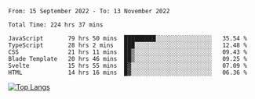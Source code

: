<!--START_SECTION:waka-->

```text
From: 15 September 2022 - To: 13 November 2022

Total Time: 224 hrs 37 mins

JavaScript       79 hrs 50 mins  █████████░░░░░░░░░░░░░░░░   35.54 %
TypeScript       28 hrs 2 mins   ███░░░░░░░░░░░░░░░░░░░░░░   12.48 %
CSS              21 hrs 11 mins  ██▒░░░░░░░░░░░░░░░░░░░░░░   09.43 %
Blade Template   20 hrs 46 mins  ██▒░░░░░░░░░░░░░░░░░░░░░░   09.25 %
Svelte           15 hrs 55 mins  █▓░░░░░░░░░░░░░░░░░░░░░░░   07.09 %
HTML             14 hrs 16 mins  █▓░░░░░░░░░░░░░░░░░░░░░░░   06.36 %
```

<!--END_SECTION:waka-->

[![Top Langs](https://github-readme-stats.vercel.app/api/top-langs/?username=mikhael7&layout=compact&theme=rose_pine)](https://github.com/anuraghazra/github-readme-stats)

<!--
**mikhael7/mikhael7** is a ✨ _special_ ✨ repository because its `README.md` (this file) appears on your GitHub profile.

Here are some ideas to get you started:

- 🔭 I’m currently working on ...
- 🌱 I’m currently learning ...
- 👯 I’m looking to collaborate on ...
- 🤔 I’m looking for help with ...
- 💬 Ask me about ...
- 📫 How to reach me: ...
- 😄 Pronouns: ...
- ⚡ Fun fact: ...
-->


